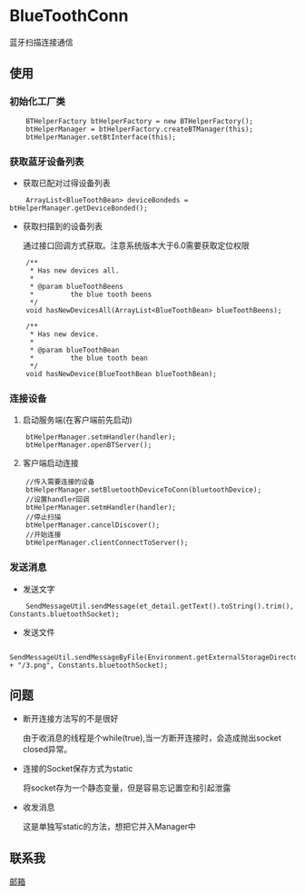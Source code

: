 # BlueToothConn

蓝牙扫描连接通信

## 使用
### 初始化工厂类
```
    BTHelperFactory btHelperFactory = new BTHelperFactory();
    btHelperManager = btHelperFactory.createBTManager(this);
    btHelperManager.setBtInterface(this);
```

### 获取蓝牙设备列表
- 获取已配对过得设备列表
```
    ArrayList<BlueToothBean> deviceBondeds = btHelperManager.getDeviceBonded();
```

- 获取扫描到的设备列表

    通过接口回调方式获取。注意系统版本大于6.0需要获取定位权限
```
    /**
     * Has new devices all.
     *
     * @param blueToothBeens
     *         the blue tooth beens
     */
    void hasNewDevicesAll(ArrayList<BlueToothBean> blueToothBeens);
    
    /**
     * Has new device.
     *
     * @param blueToothBean
     *         the blue tooth bean
     */
    void hasNewDevice(BlueToothBean blueToothBean);
```

### 连接设备
1.  启动服务端(在客户端前先启动)
```
    btHelperManager.setmHandler(handler);
    btHelperManager.openBTServer();
```
2.  客户端启动连接
```
    //传入需要连接的设备
    btHelperManager.setBluetoothDeviceToConn(bluetoothDevice);
    //设置handler回调
    btHelperManager.setmHandler(handler);
    //停止扫描
    btHelperManager.cancelDiscover();
    //开始连接
    btHelperManager.clientConnectToServer();
```

### 发送消息
- 发送文字
```
    SendMessageUtil.sendMessage(et_detail.getText().toString().trim(), Constants.bluetoothSocket);
```
- 发送文件
```
    SendMessageUtil.sendMessageByFile(Environment.getExternalStorageDirectory() + "/3.png", Constants.bluetoothSocket);
```

## 问题
- 断开连接方法写的不是很好 

  由于收消息的线程是个while(true),当一方断开连接时，会造成抛出socket closed异常。
  
- 连接的Socket保存方式为static

  将socket存为一个静态变量，但是容易忘记置空和引起泄露
  
- 收发消息

  这是单独写static的方法，想把它并入Manager中
  
## 联系我
  
[邮箱](mailto:603004002@qq.com)

